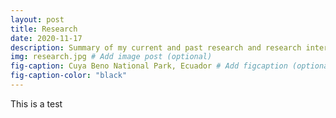 ```yaml
---
layout: post
title: Research
date: 2020-11-17
description: Summary of my current and past research and research interests. # Add post description (optional)
img: research.jpg # Add image post (optional)
fig-caption: Cuya Beno National Park, Ecuador # Add figcaption (optional)
fig-caption-color: "black"
---
```


This is a test